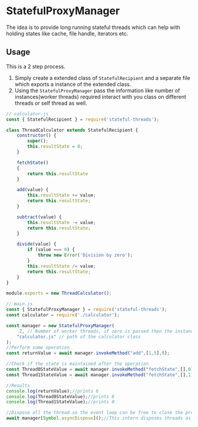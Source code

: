 # StatefulProxyManager

The idea is to provide long running stateful threads which can help with holding states like cache, file handle, iterators etc.

## Usage
This is a 2 step process.
1. Simply create a extended class of `StatefulRecipient` and a separate file which exports a instance of the extended class.
2. Using the `StatefulProxyManager` pass the information like number of instances(worker threads) required interact with you class on different threads or self thread as well.

```javascript
// calculator.js
const { StatefulRecipient } = require('stateful-threads');

class ThreadCalculator extends StatefulRecipient {
    constructor() {
        super();
        this.resultState = 0;
    }

    fetchState()
    {
        return this.resultState
    }

    add(value) {
        this.resultState += value;
        return this.resultState;
    }

    subtract(value) {
        this.resultState -= value;
        return this.resultState;
    }

    divide(value) {
        if (value === 0) {
            throw new Error('Division by zero');
        }
        this.resultState /= value;
        return this.resultState;
    }
}

module.exports = new ThreadCalculator();
```

```javascript
// main.js
const { StatefulProxyManager } = require('stateful-threads');
const calculator = require('./calculator');

const manager = new StatefulProxyManager(
     2, // Number of worker threads, if zero is passed then the instance in created on main thread instead of separate thread
    "calculator.js" // path of the calculator class
);
//Perform some operation
const returnValue = await manager.invokeMethod("add",[1,5],0);

//Check if the state is maintained after the operation
const Thread0StateValue = await manager.invokeMethod("fetchState",[],0);
const Thread1StateValue = await manager.invokeMethod("fetchState",[],1);

//Results
console.log(returnValue);//prints 6
console.log(Thread0StateValue);//prints 6
console.log(Thread1StateValue);//prints 0

//Dispose all the thread so the event loop can be free to close the process.
await manager[Symbol.asyncDispose]();//This intern disposes threads as well.
```
